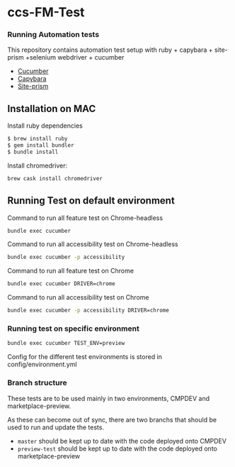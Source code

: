 # ccs-FM-Test

### Running Automation tests

This repository contains automation test setup with ruby + capybara + site-prism +selenium webdriver + cucumber

* [Cucumber](https://cucumber.io/)
* [Capybara](https://rubygems.org/gems/capybara/versions/2.7.1)
* [Site-prism](https://rubygems.org/gems/site_prism/versions/2.9)
 
## Installation on MAC

Install ruby dependencies
```sh
$ brew install ruby
$ gem install bundler
$ bundle install
```

Install chromedriver:

```sh
brew cask install chromedriver
```


## Running Test on default environment

Command to run all feature test on Chrome-headless

```bash
bundle exec cucumber
```
Command to run all accessibility test on Chrome-headless

```bash
bundle exec cucumber -p accessibility
```

Command to run all feature test on Chrome

```bash
bundle exec cucumber DRIVER=chrome
```
 
 Command to run all accessibility test on Chrome
 
 ```bash
 bundle exec cucumber -p accessibility DRIVER=chrome
 ```

### Running test on specific environment

```bash
bundle exec cucumber TEST_ENV=preview 
```

Config for the different test environments is stored in config/environment.yml

### Branch structure
These tests are to be used mainly in two environments, CMPDEV and marketplace-preview.

As these can become out of sync, there are two branchs that should be used to run and update the tests.

- `master` should be kept up to date with the code deployed onto CMPDEV
- `preview-test` should be kept up to date with the code deployed onto marketplace-preview